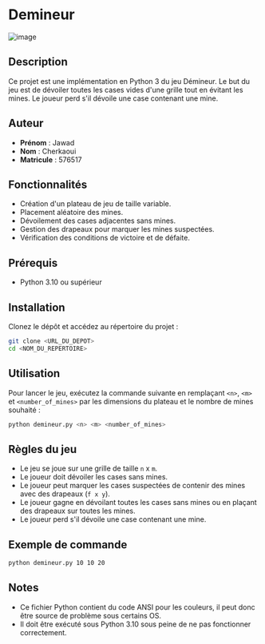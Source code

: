 # Demineur
![image](https://github.com/user-attachments/assets/0da7102f-52a4-4451-93a2-15395b024395)


## Description
Ce projet est une implémentation en Python 3 du jeu Démineur. Le but du jeu est de dévoiler toutes les cases vides d'une grille tout en évitant les mines. Le joueur perd s'il dévoile une case contenant une mine.

## Auteur
- **Prénom** : Jawad
- **Nom** : Cherkaoui
- **Matricule** : 576517

## Fonctionnalités
- Création d'un plateau de jeu de taille variable.
- Placement aléatoire des mines.
- Dévoilement des cases adjacentes sans mines.
- Gestion des drapeaux pour marquer les mines suspectées.
- Vérification des conditions de victoire et de défaite.

## Prérequis
- Python 3.10 ou supérieur

## Installation
Clonez le dépôt et accédez au répertoire du projet :
```bash
git clone <URL_DU_DEPOT>
cd <NOM_DU_REPERTOIRE>
```

## Utilisation
Pour lancer le jeu, exécutez la commande suivante en remplaçant `<n>`, `<m>` et `<number_of_mines>` par les dimensions du plateau et le nombre de mines souhaité :
```bash
python demineur.py <n> <m> <number_of_mines>
```

## Règles du jeu
- Le jeu se joue sur une grille de taille `n` x `m`.
- Le joueur doit dévoiler les cases sans mines.
- Le joueur peut marquer les cases suspectées de contenir des mines avec des drapeaux (`f x y`).
- Le joueur gagne en dévoilant toutes les cases sans mines ou en plaçant des drapeaux sur toutes les mines.
- Le joueur perd s'il dévoile une case contenant une mine.

## Exemple de commande
```bash
python demineur.py 10 10 20
```

## Notes
- Ce fichier Python contient du code ANSI pour les couleurs, il peut donc être source de problème sous certains OS.
- Il doit être exécuté sous Python 3.10 sous peine de ne pas fonctionner correctement.
